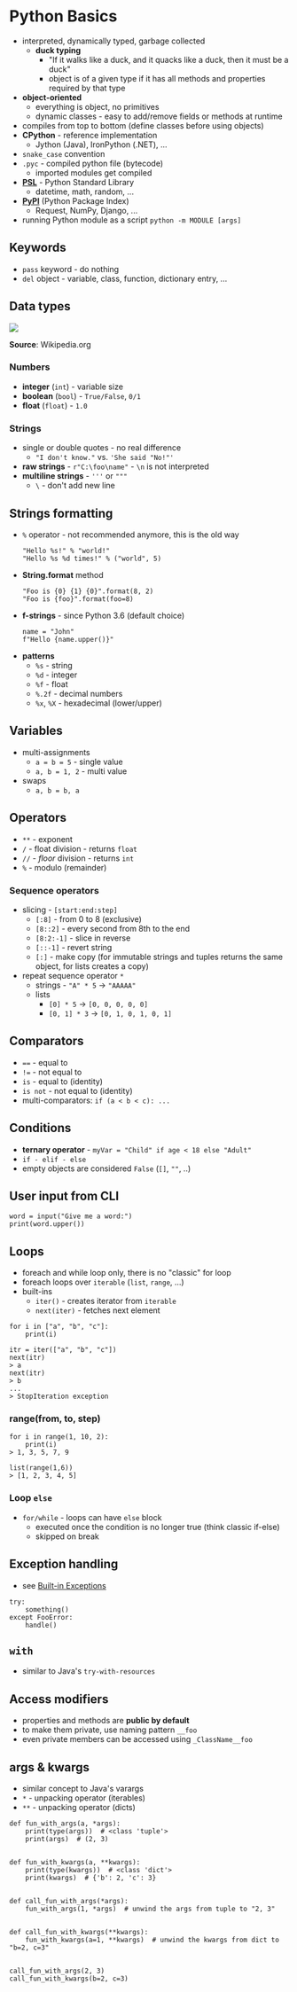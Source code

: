 # Python Basics

- interpreted, dynamically typed, garbage collected
    - **duck typing**
        - "If it walks like a duck, and it quacks like a duck, then it must be a duck"
        - object is of a given type if it has all methods and properties required by that type
- **object-oriented**
    - everything is object, no primitives
    - dynamic classes - easy to add/remove fields or methods at runtime
- compiles from top to bottom (define classes before using objects)
- **CPython** - reference implementation
    - Jython (Java), IronPython (.NET), ...
- `snake_case` convention
- `.pyc` - compiled python file (bytecode)
    - imported modules get compiled
- **[PSL](https://docs.python.org/3/library/)** - Python Standard Library
    - datetime, math, random, ...
- **[PyPI](https://pypi.org/)** (Python Package Index)
    - Request, NumPy, Django, ...
- running Python module as a script `python -m MODULE [args]`

## Keywords

- `pass` keyword - do nothing
- `del` object - variable, class, function, dictionary entry, ...

## Data types

![](_img/python3-types.png)

**Source**: Wikipedia.org

### Numbers

- **integer** (`int`) - variable size
- **boolean** (`bool`) - `True/False`, `0/1`
- **float** (`float`) - `1.0`

### Strings

- single or double quotes - no real difference
    - `"I don't know."` vs. `'She said "No!"'`
- **raw strings** - `r"C:\foo\name"` - `\n` is not interpreted
- **multiline strings** - `'''` or `"""`
    - `\` - don't add new line

## Strings formatting

- `%` operator - not recommended anymore, this is the old way
  ```
  "Hello %s!" % "world!"
  "Hello %s %d times!" % ("world", 5) 
  ```  
- **String.format** method
  ```
  "Foo is {0} {1} {0}".format(8, 2)
  "Foo is {foo}".format(foo=8)
  ```
- **f-strings** - since Python 3.6 (default choice)
  ```
  name = "John"
  f"Hello {name.upper()}"
  ```
- **patterns**
    - `%s` - string
    - `%d` - integer
    - `%f` - float
    - `%.2f` - decimal numbers
    - `%x`, `%X` - hexadecimal (lower/upper)

## Variables

- multi-assignments
    - `a = b = 5` - single value
    - `a, b = 1, 2` - multi value
- swaps
    - `a, b = b, a`

## Operators

- `**` - exponent
- `/` - float division - returns `float`
- `//` - _floor_ division - returns `int`
- `%` - modulo (remainder)

### Sequence operators

- slicing - `[start:end:step]`
    - `[:8]` - from 0 to 8 (exclusive)
    - `[8::2]` - every second from 8th to the end
    - `[8:2:-1]` - slice in reverse
    - `[::-1]` - revert string
    - `[:]` - make copy (for immutable strings and tuples returns the same object, for lists creates a copy)
- repeat sequence operator `*`
    - strings - `"A" * 5` -> `"AAAAA"`
    - lists
        - `[0] * 5` -> `[0, 0, 0, 0, 0]`
        - `[0, 1] * 3` -> `[0, 1, 0, 1, 0, 1]`

## Comparators

- `==` - equal to
- `!=` - not equal to
- `is` - equal to (identity)
- `is not` - not equal to (identity)
- multi-comparators: `if (a < b < c): ...`

## Conditions

- **ternary operator** - `myVar = "Child" if age < 18 else "Adult"`
- `if - elif - else`
- empty objects are considered `False` (`[]`, `""`, ..)

## User input from CLI

```
word = input("Give me a word:")
print(word.upper())
```

## Loops

- foreach and while loop only, there is no "classic" for loop
- foreach loops over `iterable` (`list`, `range`, ...)
- built-ins
    - `iter()` - creates iterator from `iterable`
    - `next(iter)` - fetches next element

```
for i in ["a", "b", "c"]:
    print(i)
    
itr = iter(["a", "b", "c"])
next(itr)
> a
next(itr)
> b
...
> StopIteration exception
```

### range(from, to, step)

```
for i in range(1, 10, 2):
    print(i)
> 1, 3, 5, 7, 9 

list(range(1,6))
> [1, 2, 3, 4, 5]
```

### Loop `else`

- `for/while` - loops can have `else` block
    - executed once the condition is no longer true (think classic if-else)
    - skipped on break

## Exception handling

- see [Built-in Exceptions](https://docs.python.org/3/library/exceptions.html)

```
try:
    something()
except FooError:
    handle()
```

## `with`

- similar to Java's `try-with-resources`

## Access modifiers

- properties and methods are **public by default**
- to make them private, use naming pattern `__foo`
- even private members can be accessed using `_ClassName__foo`

## args & kwargs

- similar concept to Java's varargs
- `*` - unpacking operator (iterables)
- `**` - unpacking operator (dicts)

```python3
def fun_with_args(a, *args):
    print(type(args))  # <class 'tuple'>
    print(args)  # (2, 3)


def fun_with_kwargs(a, **kwargs):
    print(type(kwargs))  # <class 'dict'>
    print(kwargs)  # {'b': 2, 'c': 3}


def call_fun_with_args(*args):
    fun_with_args(1, *args)  # unwind the args from tuple to "2, 3"


def call_fun_with_kwargs(**kwargs):
    fun_with_kwargs(a=1, **kwargs)  # unwind the kwargs from dict to "b=2, c=3"


call_fun_with_args(2, 3)
call_fun_with_kwargs(b=2, c=3)

```